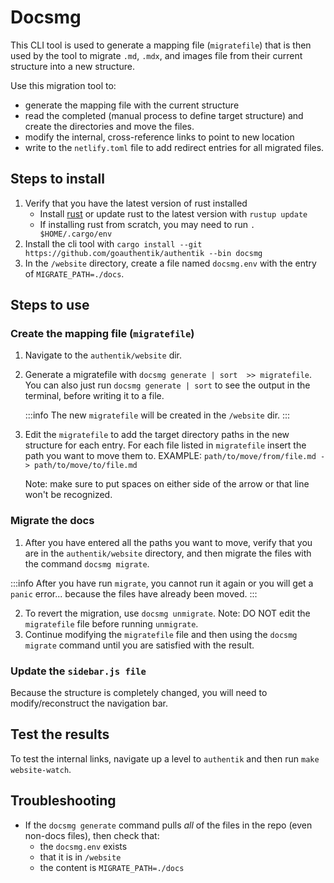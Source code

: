 # Docsmg

This CLI tool is used to generate a mapping file (`migratefile`) that is then used by the tool to migrate `.md`, `.mdx`, and images file from their current structure into a new structure.

Use this migration tool to:

-   generate the mapping file with the current structure
-   read the completed (manual process to define target structure) and create the directories and move the files.
-   modify the internal, cross-reference links to point to new location
-   write to the `netlify.toml` file to add redirect entries for all migrated files.

## Steps to install

1. Verify that you have the latest version of rust installed
    - Install [rust](rustup.rs) or update rust to the latest version with `rustup update`
    - If installing rust from scratch, you may need to run `. $HOME/.cargo/env`
2. Install the cli tool with `cargo install --git https://github.com/goauthentik/authentik --bin docsmg`
3. In the `/website` directory, create a file named `docsmg.env` with the entry of `MIGRATE_PATH=./docs`.

## Steps to use

### Create the mapping file (`migratefile`)

1. Navigate to the `authentik/website` dir.
2. Generate a migratefile with `docsmg generate | sort  >> migratefile`.
   You can also just run `docsmg generate | sort` to see the output in the terminal, before writing it to a file.

    :::info The new `migratefile` will be created in the `/website` dir.
    :::

3. Edit the `migratefile` to add the target directory paths in the new structure for each entry.
   For each file listed in `migratefile` insert the path you want to move them to.
   EXAMPLE: `path/to/move/from/file.md -> path/to/move/to/file.md`

    Note: make sure to put spaces on either side of the arrow or that line won't be recognized.

### Migrate the docs

1. After you have entered all the paths you want to move, verify that you are in the `authentik/website` directory, and then migrate the files with the command `docsmg migrate`.

:::info
After you have run `migrate`, you cannot run it again or you will get a `panic` error... because the files have already been moved.
:::

2. To revert the migration, use `docsmg unmigrate`.
   Note: DO NOT edit the `migratefile` file before running `unmigrate`.
3. Continue modifying the `migratefile` file and then using the `docsmg migrate` command until you are satisfied with the result.

### Update the `sidebar.js file`

Because the structure is completely changed, you will need to modify/reconstruct the navigation bar.

## Test the results

To test the internal links, navigate up a level to `authentik` and then run `make website-watch`.

## Troubleshooting

-   If the `docsmg generate` command pulls _all_ of the files in the repo (even non-docs files), then check that:
    -   the `docsmg.env` exists
    -   that it is in `/website`
    -   the content is `MIGRATE_PATH=./docs`
